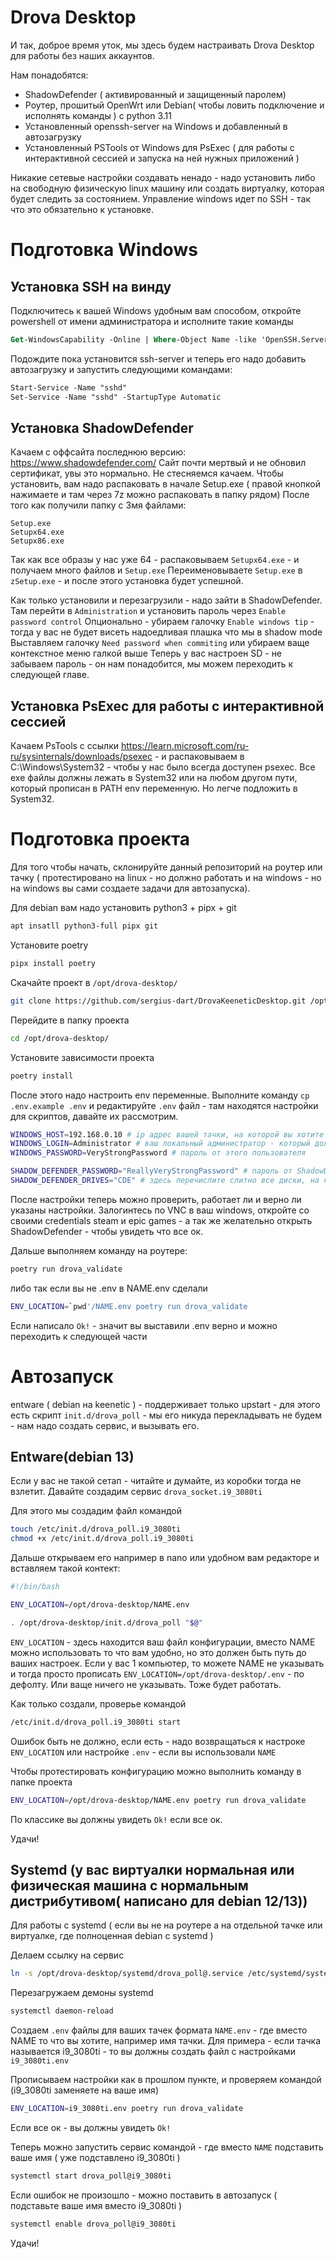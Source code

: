 # Drova Desktop

И так, доброе время уток, мы здесь будем настраивать Drova Desktop для работы без наших аккаунтов. 

Нам понадобятся: 
+ ShadowDefender ( активированный и защищенный паролем)
+ Роутер, прошитый OpenWrt или Debian( чтобы ловить подключение и исполнять команды ) с python 3.11
+ Установленный openssh-server на Windows и добавленный в автозагрузку
+ Установленный PSTools от Windows для PsExec ( для работы с интерактивной сессией и запуска на ней нужных приложений )

Никакие сетевые настройки создавать ненадо - надо установить либо на свободную физическую linux машину или создать виртуалку, которая будет следить за состоянием. 
Управление windows идет по SSH - так что это обязательно к установке. 

# Подготовка Windows

## Установка SSH на винду
Подключитесь к вашей Windows удобным вам способом, откройте powershell от имени администратора и исполните такие команды
```ps
Get-WindowsCapability -Online | Where-Object Name -like 'OpenSSH.Server*' | Add-WindowsCapability -Online
```

Подождите пока установится ssh-server и теперь его надо добавить автозагрузку и запустить следующими командами: 
```ps
Start-Service -Name "sshd"
Set-Service -Name "sshd" -StartupType Automatic
```

## Установка ShadowDefender

Качаем с оффсайта последнюю версию: https://www.shadowdefender.com/
Сайт почти мертвый и не обновил сертификат, увы это нормально. Не стесняемся качаем. 
Чтобы установить, вам надо распаковать в начале Setup.exe ( правой кнопкой нажимаете и там через 7z можно распаковать в папку рядом)
После того как получили папку с 3мя файлами: 
```
Setup.exe
Setupx64.exe
Setupx86.exe
```

Так как все образы у нас уже 64 - распаковываем `Setupx64.exe` - и получаем много файлов и `Setup.exe`
Переименовываете `Setup.exe` в `zSetup.exe` - и после этого установка будет успешной. 

Как только установили и перезагрузили - надо зайти в ShadowDefender. Там перейти в `Administration` и установить пароль через `Enable password control`
Опционально - убираем галочку `Enable windows tip` - тогда у вас не будет висеть надоедливая плашка что мы в shadow mode
Выставляем галочку `Need password when commiting` или убираем ваще контекстное меню галкой выше
Теперь у вас настроен SD - не забываем пароль - он нам понадобится, мы можем переходить к следующей главе. 

## Установка PsExec для работы с интерактивной сессией

Качаем PsTools с ссылки https://learn.microsoft.com/ru-ru/sysinternals/downloads/psexec - и распаковываем в C:\Windows\System32 - чтобы у нас было всегда доступен psexec. Все exe файлы должны лежать в System32 или на любом другом пути, который прописан в PATH env переменную. Но легче подложить в System32. 


# Подготовка проекта

Для того чтобы начать, склонируйте данный репозиторий на роутер или тачку ( протестировано на linux - но должно работать и на windows - но на windows вы сами создаете задачи для автозапуска).


Для debian вам надо установить python3 + pipx + git
```bash
apt insatll python3-full pipx git
```

Установите poetry 
```bash
pipx install poetry
```

Скачайте проект в `/opt/drova-desktop/`
```bash
git clone https://github.com/sergius-dart/DrovaKeeneticDesktop.git /opt/drova-desktop/
```

Перейдите в папку проекта
```bash
cd /opt/drova-desktop/
```

Установите зависимости проекта

```bash
poetry install
```

После этого надо настроить env переменные. Выполните команду `cp .env.example .env` и редактируйте `.env` файл - там находятся настройки для скриптов, давайте их рассмотрим. 

```bash
WINDOWS_HOST=192.168.0.10 # ip адрес вашей тачки, на которой вы хотите развернуть Desktop
WINDOWS_LOGIN=Administrator # ваш локальный администратор - который должен быть залогинен и под кем будет заходить клиент
WINDOWS_PASSWORD=VeryStrongPassword # пароль от этого пользователя

SHADOW_DEFENDER_PASSWORD="ReallyVeryStrongPassword" # пароль от ShadowDefender - не оставляйте его без пароля! А то вам закоммитят все что натворили! 
SHADOW_DEFENDER_DRIVES="CDE" # здесь перечислите слитно все диски, на которых должен сработать ShadowDefender - в данном случае 3 диска: C, D и E - подразумевается что других нет. Если диск 1 - только C - оставляете только E
```

После настройки теперь можно проверить, работает ли и верно ли указаны настройки. Залогинтесь по VNC в ваш windows, откройте со своими credentials steam и epic games - а так же желательно открыть ShadowDefender - чтобы увидеть что все ок. 

Дальше выполняем команду на роутере:

```bash
poetry run drova_validate
```

либо так если вы не .env в NAME.env сделали

```bash
ENV_LOCATION=`pwd'/NAME.env poetry run drova_validate
```

Если написало `Ok!` - значит вы выставили .env верно и можно переходить к следующей части

# Автозапуск

entware ( debian на keenetic ) - поддерживает только upstart - для этого есть скрипт `init.d/drova_poll` - мы его никуда перекладывать не будем - нам надо создать сервис, и вызывать его. 

## Entware(debian 13)

Если у вас не такой сетап - читайте и думайте, из коробки тогда не взлетит. Давайте создадим сервис `drova_socket.i9_3080ti`

Для этого мы создадим файл командой
```bash
touch /etc/init.d/drova_poll.i9_3080ti
chmod +x /etc/init.d/drova_poll.i9_3080ti
```

Дальше открываем его например в nano или удобном вам редакторе и вставляем такой контект: 
```bash
#!/bin/bash

ENV_LOCATION=/opt/drova-desktop/NAME.env

. /opt/drova-desktop/init.d/drova_poll "$@"
```

`ENV_LOCATION` - здесь находится ваш файл конфигурации, вместо NAME можно использовать то что вам удобно, но это должен быть путь до ваших настроек. Если у вас 1 компьютер, то можете NAME не указывать и тогда просто прописать `ENV_LOCATION=/opt/drova-desktop/.env` - по дефолту. Или ваще ничего не указывать. Тоже будет работать. 

Как только создали, проверье командой
```bash
/etc/init.d/drova_poll.i9_3080ti start
```

Ошибок быть не должно, если есть - надо возвращаться к настроке `ENV_LOCATION` или настройке `.env` - если вы использовали `NAME`

Чтобы протестировать конфигурацию можно выполнить команду в папке проекта
```bash
ENV_LOCATION=/opt/drova-desktop/NAME.env poetry run drova_validate
```

По классике вы должны увидеть `Ok!` если все ок. 

Удачи!

## Systemd (у вас виртуалки нормальная или физическая машина с нормальным дистрибутивом( написано для debian 12/13))

Для работы с systemd ( если вы не на роутере а на отдельной тачке или виртуалке, где полноценная debian с systemd )

Делаем ссылку на сервис
```bash
ln -s /opt/drova-desktop/systemd/drova_poll@.service /etc/systemd/system/drova_poll@.service
```

Перезагружаем демоны systemd
```bash
systemctl daemon-reload
```

Создаем `.env` файлы для ваших тачек формата `NAME.env` - где вместо NAME то что вы хотите, например имя тачки. Для примера - если тачка называется i9_3080ti - то вы должны создать файл с настройками `i9_3080ti.env`

Прописываем настройки как в прошлом пункте, и проверяем командой (i9_3080ti заменяете на ваше имя)
```bash
ENV_LOCATION=i9_3080ti.env poetry run drova_validate
```

Если все ок - вы должны увидеть `Ok!`

Теперь можно запустить сервис командой - где вместо `NAME` подставить ваше имя ( уже подставлено i9_3080ti )
```bash
systemctl start drova_poll@i9_3080ti
```

Если ошибок не произошло - можно поставить в автозапуск ( подставьте ваше имя вместо i9_3080ti )
```bash
systemctl enable drova_poll@i9_3080ti
```

Удачи!